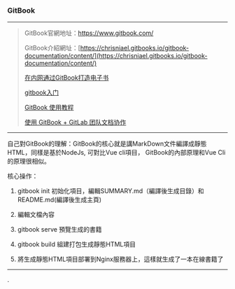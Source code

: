 ### GitBook

****

> GitBook官網地址：https://www.gitbook.com/
>
> GitBook介紹網址：[https://chrisniael.gitbooks.io/gitbook-documentation/content/](https://chrisniael.gitbooks.io/gitbook-documentation/content/)
> 
> [在内网通过GitBook打造电子书](https://blog.csdn.net/sinat_33087001/article/details/102019613)
> 
> [gitbook入门](https://www.jianshu.com/p/dc53e589897a)
> 
> [GitBook 使用教程](https://www.jianshu.com/p/421cc442f06c)
> 
> [使用 GitBook + GitLab 团队文档协作](https://www.jianshu.com/p/e74dad6845d1)

****

自己對GitBook的理解：GitBook的核心就是講MarkDown文件編譯成靜態HTML，同樣是基於NodeJs, 可對比Vue cli項目， GitBook的內部原理和Vue Cli的原理很相似。

核心操作：

  1. gitbook init 初始化項目，編輯SUMMARY.md（編譯後生成目錄）和README.md(編譯後生成主頁)

  2. 編輯文檔內容

  3. gitbook serve 預覽生成的書籍

  4. gitbook build 組建打包生成靜態HTML項目

  5. 將生成靜態HTML項目部署到Nginx服務器上，這樣就生成了一本在線書籍了

****

.


